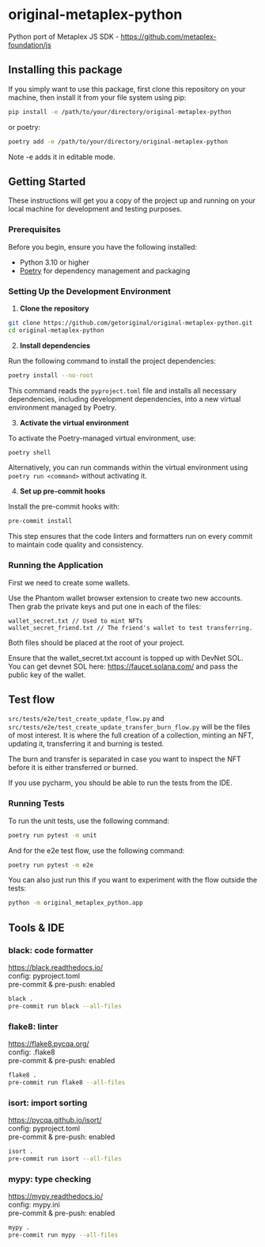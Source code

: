 # original-metaplex-python
Python port of Metaplex JS SDK - https://github.com/metaplex-foundation/js

## Installing this package
If you simply want to use this package, first clone this repository on your machine, then install it from your file system using pip:

```bash
pip install -e /path/to/your/directory/original-metaplex-python
```

or poetry:

```bash
poetry add -e /path/to/your/directory/original-metaplex-python
```
Note -e adds it in editable mode.


## Getting Started

These instructions will get you a copy of the project up and running on your local machine for development and testing purposes.

### Prerequisites

Before you begin, ensure you have the following installed:
- Python 3.10 or higher
- [Poetry](https://python-poetry.org/docs/#installation) for dependency management and packaging

### Setting Up the Development Environment

1. **Clone the repository**

```bash
git clone https://github.com/getoriginal/original-metaplex-python.git
cd original-metaplex-python
```

2. **Install dependencies**

Run the following command to install the project dependencies:

```bash
poetry install --no-root
```


This command reads the `pyproject.toml` file and installs all necessary dependencies, including development dependencies, into a new virtual environment managed by Poetry.

3. **Activate the virtual environment**

To activate the Poetry-managed virtual environment, use:

```bash
poetry shell
```


Alternatively, you can run commands within the virtual environment using `poetry run <command>` without activating it.

4. **Set up pre-commit hooks**

Install the pre-commit hooks with:

```bash
pre-commit install
```

This step ensures that the code linters and formatters run on every commit to maintain code quality and consistency.

### Running the Application

First we need to create some wallets.

Use the Phantom wallet browser extension to create two new accounts. Then grab the private keys and put one in each of the files:
```
wallet_secret.txt // Used to mint NFTs
wallet_secret_friend.txt // The friend's wallet to test transferring.
```

Both files should be placed at the root of your project.

Ensure that the wallet_secret.txt account is topped up with DevNet SOL. You can get devnet SOL here: https://faucet.solana.com/ and pass the public key of the wallet.

## Test flow

`src/tests/e2e/test_create_update_flow.py` and `src/tests/e2e/test_create_update_transfer_burn_flow.py` will be the files of most interest. 
It is where the full creation of a collection, minting an NFT, updating it, transferring it and burning is tested.

The burn and transfer is separated in case you want to inspect the NFT before it is either transferred or burned.

If you use pycharm, you should be able to run the tests from the IDE.


### Running Tests

To run the unit tests, use the following command:

```bash
poetry run pytest -m unit
```

And for the e2e test flow, use the following command:

```bash
poetry run pytest -m e2e
```

You can also just run this if you want to experiment with the flow outside the tests:
    
```bash
python -m original_metaplex_python.app
```

## Tools & IDE

### black: code formatter

https://black.readthedocs.io/  
config: pyproject.toml  
pre-commit & pre-push: enabled

```bash
black .
pre-commit run black --all-files
```


### flake8: linter

https://flake8.pycqa.org/  
config: .flake8  
pre-commit & pre-push: enabled  

```bash
flake8 .
pre-commit run flake8 --all-files
```

### isort: import sorting

https://pycqa.github.io/isort/  
config: pyproject.toml  
pre-commit & pre-push: enabled

```bash
isort .
pre-commit run isort --all-files
```

### mypy: type checking

https://mypy.readthedocs.io/  
config: mypy.ini  
pre-commit & pre-push: enabled

```bash
mypy .
pre-commit run mypy --all-files
```